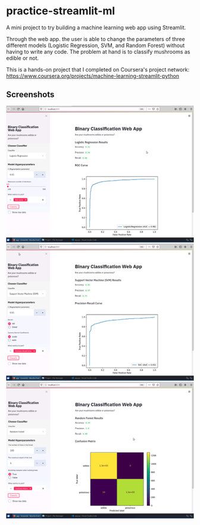 # practice-streamlit-ml

A mini project to try building a machine learning web app using Streamlit.

Through the web app. the user is able to change the parameters of three different models (Logistic Regression, SVM, and Random Forest) without having to write any code. The problem at hand is to classify mushrooms as edible or not.

This is a hands-on project that I completed on Coursera's project network: https://www.coursera.org/projects/machine-learning-streamlit-python

## Screenshots

![](logistic.png)
![](svm.png)
![](randomforest.png)
